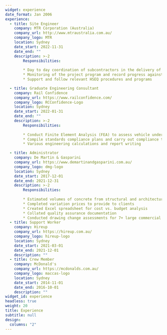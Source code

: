 ```yaml
---
widget: experience
date_format: Jan 2006
experience:
  - title: Site Engineer
    company: MTR Corporation (Australia)
    company_url: http://www.mtraustralia.com.au/
    company_logo: MTR
    location: Sydney
    date_start: 2022-11-31
    date_end: ""
    description: >-2
        Responsibilities:
        
        * Day to day coordination of subcontractors in the delivery of works
        * Monitoring of the project program and record progress against the program
        * Support and follow relevant HSEQ procedures and programs

  - title: Graduate Engineering Consultant
    company: Rail Confidence
    company_url: https://www.railconfidence.com/
    company_logo: RCConfidence-Logo
    location: Sydney
    date_start: 2022-01-31
    date_end: ""
    description: >-2
        Responsibilities:
        
        * Conduct Finite Element Analysis (FEA) to assess vehicle underframe designs and modifications
        * Compile standards compliance plans and carry out compliance tests on track maintenance vehicles (including hi-rails and wagons) 
        * Various engineering calculations and report writing

  - title: Administrator
    company: De Martin & Gasparini
    company_url: https://www.demartinandgasparini.com.au/
    company_logo: dmg-logo
    location: Sydney
    date_start: 2017-12-01
    date_end: 2021-12-31
    description: >-2
        Responsibilities:
        
        * Estimated volumes of concrete from structural and architectural drawings
        * Completed variation prices to provide to clients
        * Created Excel spreadsheet for cost vs. budget analysis
        * Collated quality assurance documentation
        * Conducted drawing change assessments for 7+ large commercial & residential projects across Sydney
  - title: Support Worker
    company: Hireup
    company_url: https://hireup.com.au/
    company_logo: hireup-logo
    location: Sydney
    date_start: 2021-03-01
    date_end: 2021-12-01
    description: ""
  - title: Crew Member
    company: McDonald's
    company_url: https://mcdonalds.com.au/
    company_logo: maccas-logo
    location: Sydney
    date_start: 2014-11-01
    date_end: 2016-10-01
    description: ""
widget_id: experience
headless: true
weight: 20
title: Experience
subtitle: null
design:
  columns: "2"
---
```

